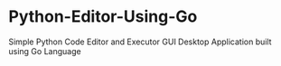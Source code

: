 # Python-Editor-Using-Go
Simple Python Code Editor and Executor GUI Desktop Application built using Go Language
